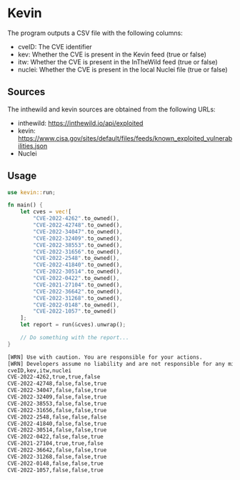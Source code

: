 # Kevin
The program outputs a CSV file with the following columns:

- cveID: The CVE identifier
- kev: Whether the CVE is present in the Kevin feed (true or false)
- itw: Whether the CVE is present in the InTheWild feed (true or false)
- nuclei: Whether the CVE is present in the local Nuclei file (true or false)

## Sources
The inthewild and kevin sources are obtained from the following URLs: 

- inthewild: https://inthewild.io/api/exploited
- kevin: https://www.cisa.gov/sites/default/files/feeds/known_exploited_vulnerabilities.json
- Nuclei

## Usage

```rust
use kevin::run;

fn main() {
    let cves = vec![
		"CVE-2022-4262".to_owned(),
		"CVE-2022-42748".to_owned(),
		"CVE-2022-34047".to_owned(),
		"CVE-2022-32409".to_owned(),
		"CVE-2022-38553".to_owned(),
		"CVE-2022-31656".to_owned(),
		"CVE-2022-2548".to_owned(),
		"CVE-2022-41840".to_owned(),
		"CVE-2022-30514".to_owned(),
		"CVE-2022-0422".to_owned(),
		"CVE-2021-27104".to_owned(),
		"CVE-2022-36642".to_owned(),
		"CVE-2022-31268".to_owned(),
		"CVE-2022-0148".to_owned(),
		"CVE-2022-1057".to_owned()
    ];
    let report = run(&cves).unwrap();

    // Do something with the report...
}
````

```bash
[WRN] Use with caution. You are responsible for your actions.
[WRN] Developers assume no liability and are not responsible for any misuse or damage.
cveID,kev,itw,nuclei
CVE-2022-4262,true,true,false
CVE-2022-42748,false,false,true
CVE-2022-34047,false,false,true
CVE-2022-32409,false,false,true
CVE-2022-38553,false,false,true
CVE-2022-31656,false,false,true
CVE-2022-2548,false,false,false
CVE-2022-41840,false,false,true
CVE-2022-30514,false,false,true
CVE-2022-0422,false,false,true
CVE-2021-27104,true,true,false
CVE-2022-36642,false,false,true
CVE-2022-31268,false,false,true
CVE-2022-0148,false,false,true
CVE-2022-1057,false,false,true
```
